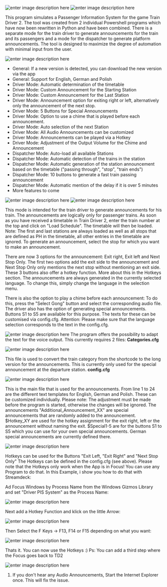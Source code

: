 
![enter image description here](https://cloud.furry.fm/index.php/apps/files_sharing/publicpreview/W9ejkj84sYZSnAy?file=&fileId=1093913&x=1926&y=1056&a=true)
![enter image description here](https://cloud.furry.fm/index.php/apps/files_sharing/publicpreview/a7Xkk97Ys8wALPi?file=&fileId=1093616&x=3844&y=1951&a=true)

This program simulates a Passenger Information System for the game Train Driver 2. The tool was created from 2 individual Powershell programs which have now been rewritten in Python and have been combined. There is a separate mode for the train driver to generate announcements for the train and its passengers and a mode for the dispatcher to generate platform announcements. The tool is designed to maximize the degree of automation with minimal input from the user. 

![enter image description here](https://cloud.furry.fm/index.php/apps/files_sharing/publicpreview/R7CXwYWC3wfx3wo?file=&fileId=1093632&x=3844&y=1951&a=true)

-  General: If a new version is detected, you can download the new version via the app
-  General: Support for English, German and Polish
-  Driver Mode: Automatic determination of the timetable
-  Driver Mode: Custom Announcement for the Starting Station
-  Driver Mode: Custom Announcement for the Last Station
-  Driver Mode: Announcement option for exiting right or left, alternatively only the announcement of the next stop.
-  Driver Mode: 5 Buttons for Special Announcements
-  Driver Mode: Option to use a chime that is played before each announcement.
-  Driver Mode: Auto selection of the next Station
-  Driver Mode: All Audio Announcements can be customized
-  Driver Mode: Announcements can be played via a Hotkey
-  Driver Mode: Adjustment of the Output Volume for the Chime and Announcement
-  Dispatcher Mode: Auto-load all available Stations
-  Dispatcher Mode: Automatic detection of the trains in the station
-  Dispatcher Mode: Automatic generation of the station announcement based on the timetable ("passing through", "stop", "train ends")
-  Dispatcher Mode: 10 buttons to generate a fast train passing announcement
-  Dispatcher Mode: Automatic mention of the delay if it is over 5 minutes
-  More features to come

![enter image description here](https://cloud.furry.fm/index.php/apps/files_sharing/publicpreview/XcZNswYxk8PgTnd?file=&fileId=1094001&x=1926&y=1056&a=true)
![enter image description here](https://cloud.furry.fm/index.php/apps/files_sharing/publicpreview/tZCD2s7BQxzZcTY?file=&fileId=1093590&x=1926&y=1056&a=true)

This mode is intended for the train driver to generate announcements for his train. The announcements are logically only for passenger trains. As soon as you have received a timetable in Train Driver 2, enter the train number at the top and click on "Load Schedule". The timetable will then be loaded. Note: The first and last stations are always loaded as well as all stops that are defined as PH in the timetable, all other entries in the timetable are ignored. To generate an announcement, select the stop for which you want to make an announcement.

There are now 3 options for the announcement: Exit right, Exit left and Next Stop Only. The first two options add the exit side to the announcement and Next Stop Only only mentions the next stop without mentioning an exit side. These 3 buttons also offer a hotkey function. More about this in the Hotkeys section. The announcements are always generated in the currently selected language. To change this, simply change the language in the selection menu.

There is also the option to play a chime before each announcement: To do this, press the "Select Gong" button and select the corresponding audio file.
The driver also has the option of generating special announcements. Buttons S1 to S5 are available for this purpose. The texts for these can be customised via config.cfg. Attention: Please make sure that the language selection corresponds to the text in the config.cfg.

![enter image description here](https://cloud.furry.fm/index.php/apps/files_sharing/publicpreview/foi59jd93yBnbjs?file=&fileId=1093648&x=3844&y=1951&a=true)
The program offers the possibility to adapt the text for the voice output. This currently requires 2 files:
**Categories.cfg**

![enter image description here](https://cloud.furry.fm/index.php/apps/files_sharing/publicpreview/ZgD7mCs6mkfzaRA?file=&fileId=1093589&x=3844&y=1951&a=true)

This file is used to convert the train category from the shortcode to the long version for the announcements. This is currently only used for the special announcement at the departure station.
**config.cfg**

![enter image description here](https://cloud.furry.fm/index.php/apps/files_sharing/publicpreview/BDzFz79a8FCAN4q?file=&fileId=1093591&x=3844&y=1951&a=true)

This is the main file that is used for the announcements. From line 1 to 24 are the different text templates for English, German and Polish. These can be customized individually. Please note: The adjustment must be made before the program is started, otherwise the changes will be ignored. 
The announcements "Additional_Announcement_XX" are special announcements that are randomly added to the announcement.
$Hotkey_XY are used for the hotkey assignment for the exit right, left or the announcement without naming the exit.
$Special1-5 are for the buttons S1 to S5 which you can use for your own special announcements. German special announcements are currently defined there.

![enter image description here](https://cloud.furry.fm/index.php/apps/files_sharing/publicpreview/8S7Xini4WtQ4cmF?file=&fileId=1093668&x=3844&y=1951&a=true)

Hotkeys can be used for the Buttons "Exit Left, "Exit Right" and "Next Stop Only" The Hotkeys can be defined in the config.cfg (see above). Please note that the Hotkeys only work when the App is in Focus! You can use any Program to do that. In this Example, i show you how to do that with Streamdeck:

Ad Focus Windows by Process Name from the Windows Gizmos Library  and set "Driver PIS System" as the Process Name:

![enter image description here](https://cloud.furry.fm/index.php/apps/files_sharing/publicpreview/mJ4eeW4x49TsBws?file=&fileId=1093522&x=1926&y=1057&a=true)

Next add a Hotkey Function and klick on the little Arrow:

![enter image description here](https://cloud.furry.fm/index.php/apps/files_sharing/publicpreview/z8DPpMFe4gxHnWo?file=&fileId=1093523&x=1926&y=1057&a=true)

Then Select the F Keys -> F13, F14 or F15 depending on what you want:

![enter image description here](https://cloud.furry.fm/index.php/apps/files_sharing/publicpreview/GNnr3CpqbD78CDL?file=&fileId=1093521&x=1926&y=1057&a=true)

Thats it. You can now use the Hotkeys :) Ps: You can add a third step where the Focus goes back to TD2

![enter image description here](https://cloud.furry.fm/index.php/apps/files_sharing/publicpreview/D5fi2oJJdH9yaHj?file=&fileId=1093667&x=3844&y=1951&a=true)

1. If you don't hear any Audio Announcements, Start the Internet Explorer once. This will fix the issue.
